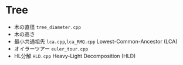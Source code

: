 # Tree
 
- 木の直径 `tree_diameter.cpp`
- 木の高さ
- 最小共通祖先   `lca.cpp`,`lca_RMQ.cpp` Lowest-Common-Ancestor (LCA) 
- オイラーツアー `euler_tour.cpp`
- HL分解 `HLD.cpp` Heavy-Light Decomposition (HLD)   


